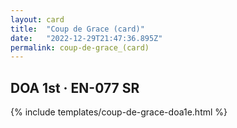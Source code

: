 ```yaml
---
layout: card
title:  "Coup de Grace (card)"
date:   "2022-12-29T21:47:36.895Z"
permalink: coup-de-grace_(card)
---
```


## DOA 1st &middot; EN-077 SR

{% include templates/coup-de-grace-doa1e.html %}
